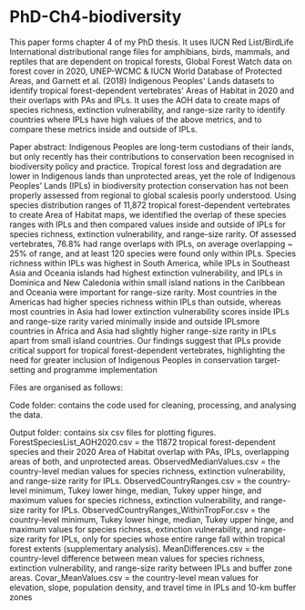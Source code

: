 # PhD-Ch4-biodiversity
This paper forms chapter 4 of my PhD thesis. It uses IUCN Red List/BirdLife International distributional range files for amphibians, birds, mammals, and reptiles that are dependent on tropical forests, Global Forest Watch data on forest cover in 2020, UNEP-WCMC & IUCN World Database of Protected Areas, and Garnett et al. (2018) Indigenous Peoples' Lands datasets to identify tropical forest-dependent vertebrates' Areas of Habitat in 2020 and their overlaps with PAs and IPLs. It uses the AOH data to create maps of species richness, extinction vulnerability, and range-size rarity to identify countries where IPLs have high values of the above metrics, and to compare these metrics inside and outside of IPLs. 

Paper abstract: 
Indigenous Peoples are long-term custodians of their lands, but only recently has their contributions to conservation been recognised in biodiversity policy and practice. Tropical forest loss and degradation are lower in Indigenous lands than unprotected areas, yet the role of Indigenous Peoples’ Lands (IPLs) in biodiversity protection conservation has not been properly assessed from regional to global scalesis poorly understood. Using species distribution ranges of 11,872 tropical forest-dependent vertebrates to create Area of Habitat maps, we identified the overlap of these species ranges with IPLs and then compared values inside and outside of IPLs for species richness, extinction vulnerability, and range-size rarity. Of assessed vertebrates, 76.8% had range overlaps with IPLs, on average overlapping ~ 25% of range, and at least 120 species were found only within IPLs.  Species richness within IPLs was highest in South America, while IPLs in Southeast Asia and Oceania islands had highest extinction vulnerability, and IPLs in Dominica and New Caledonia within small island nations in the Caribbean and Oceania were important for range-size rarity. Most countries in the Americas had higher species richness within IPLs than outside, whereas most countries in Asia had lower extinction vulnerability scores inside IPLs and range-size rarity varied minimally inside and outside IPLsmore countries in Africa and Asia had slightly higher range-size rarity in IPLs apart from small island countries. Our findings suggest that IPLs provide critical support for tropical forest-dependent vertebrates, highlighting the need for greater inclusion of Indigenous Peoples in conservation target-setting and programme implementation

Files are organised as follows:

Code folder: contains the code used for cleaning, processing, and analysing the data. 

Output folder: contains six csv files for plotting figures. 
ForestSpeciesList_AOH2020.csv = the 11872 tropical forest-dependent species and their 2020 Area of Habitat overlap with PAs, IPLs, overlapping areas of both, and unprotected areas. 
ObservedMedianValues.csv = the country-level median values for species richness, extinction vulnerability, and range-size rarity for IPLs. 
ObservedCountryRanges.csv = the country-level minimum, Tukey lower hinge, median, Tukey upper hinge, and maximum values for species richness, extinction vulnerability, and range-size rarity for IPLs. 
ObservedCountryRanges_WithinTropFor.csv = the country-level minimum, Tukey lower hinge, median, Tukey upper hinge, and maximum values for species richness, extinction vulnerability, and range-size rarity for IPLs, only for species whose entire range fall within tropical forest extents (supplementary analysis). 
MeanDifferences.csv = the country-level difference between mean values for species richness, extinction vulnerability, and range-size rarity between IPLs and buffer zone areas. 
Covar_MeanValues.csv = the country-level mean values for elevation, slope, population density, and travel time in IPLs and 10-km buffer zones
